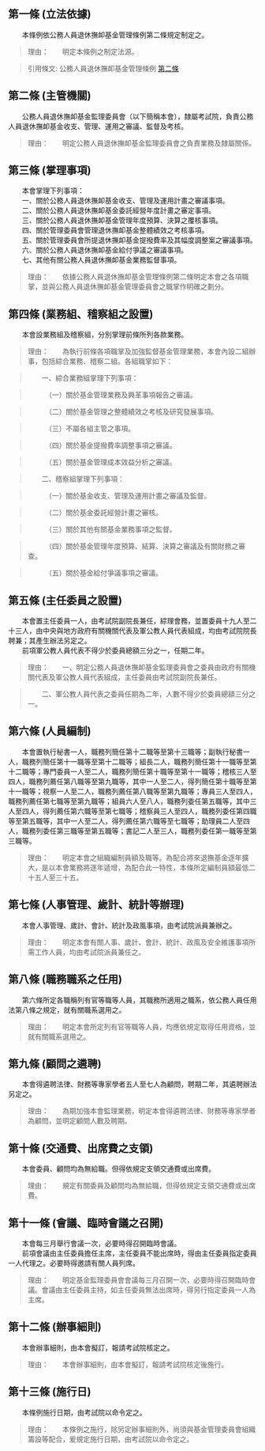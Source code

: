 第一條 (立法依據)
-----------------
　　本條例依公務人員退休撫卹基金管理條例第二條規定制定之。  
> 理由：　　明定本條例之制定法源。

> 引用條文: 公務人員退休撫卹基金管理條例 [第二條](4667#第二條-管理委員會、監理委員會之設置及職權)



第二條 (主管機關)
-----------------
　　公務人員退休撫卹基金監理委員會（以下簡稱本會），隸屬考試院，負責公務人員退休撫卹基金收支、管理、運用之審議、監督及考核。  
> 理由：　　明定公務人員退休撫卹基金監理委員會之負責業務及隸屬關係。



第三條 (掌理事項)
-----------------
　　本會掌理下列事項：  
　　一、關於公務人員退休撫卹基金收支、管理及運用計畫之審議事項。  
　　二、關於公務人員退休撫卹基金委託經營年度計畫之審定事項。  
　　三、關於公務人員退休撫卹基金管理年度預算、決算之覆核事項。  
　　四、關於管理委員會管理退休撫卹基金整體績效之考核事項。  
　　五、關於管理委員會所提退休撫卹基金提撥費率及其幅度調整案之審議事項。  
　　六、關於公務人員退休撫卹基金給付爭議之審議事項。  
　　七、其他有關公務人員退休撫卹基金業務監督事項。  
> 理由：　　依據公務人員退休撫卹基金管理條例第二條明定本會之各項職掌，並與公務人員退休撫卹基金管理委員會之職掌作明確之劃分。



第四條 (業務組、稽察組之設置)
-----------------------------
　　本會設業務組及稽察組，分別掌理前條所列各款業務。  
> 理由：　　為執行前條各項職掌及加強監督基金管理業務，本會內設二組辦事，包括綜合業務、稽察二組。各組職掌如下：

> 　　一、綜合業務組掌理下列事項：

> 　　　（一）關於基金管理業務及興革事項報告之審議。

> 　　　（二）關於基金管理之整體績效之考核及研究發展事項。

> 　　　（三）不屬各組主管之事項。

> 　　　（四）關於基金提撥費率調整事項之審議。

> 　　　（五）關於基金管理成本效益分析之審議。

> 　　二、稽察組掌理下列事項：

> 　　　（一）關於基金收支、管理及運用計畫之審議及監督。

> 　　　（二）關於基金委託經營計畫之審核。

> 　　　（三）關於其他有關基金業務事項之監督。

> 　　　（四）關於基金管理年度預算、結算、決算之審議及有關財務之審查。

> 　　　（五）關於基金給付爭議事項之審議。



第五條 (主任委員之設置)
-----------------------
　　本會置主任委員一人，由考試院副院長兼任，綜理會務，並置委員十九人至二十三人，由中央與地方政府有關機關代表及軍公教人員代表組成，均由考試院院長聘兼；其產生辦法另定之。  
　　前項軍公教人員代表不得少於委員總額三分之一，任期二年。  
> 理由：　　一、明定公務人員退休撫卹基金監理委員會之委員由政府有關機關代表及軍公教人員代表組成，主任委員由考試院副院長兼任。

> 　　二、軍公教人員代表之委員任期為二年，人數不得少於委員總額三分之一。



第六條 (人員編制)
-----------------
　　本會置執行秘書一人，職務列簡任第十二職等至第十三職等；副執行秘書一人，職務列簡任第十一職等至第十二職等；組長二人，職務列簡任第十一職等至第十二職等；專門委員一人至二人，職務列簡任第十職等至第十一職等；稽核三人至四人，職務列薦任第八職等至第九職等，其中一人至二人，得列簡任第十職等至第十一職等；視察一人至二人，職務列薦任第八職等至第九職等；專員三人至四人，職務列薦任第七職等至第九職等；組員六人至八人，職務列委任第五職等，其中三人至四人，得列薦任第六職等至第七職等；稽察員三人至四人，職務列委任第四職等至第五職等，其中一人至二人，得列薦任第六職等至七職等；助理員二人至四人，職務列委任第三職等至第五職等；書記二人至三人，職務列委任第一職等至第三職等。  
> 理由：　　明定本會之組織編制員額及職等。為配合將來退撫基金逐年擴大，是以本會業務將逐年遞增，為配合此一特性，本條所定編制員額最低二十五人至三十五。



第七條 (人事管理、歲計、統計等辦理)
-----------------------------------
　　本會人事管理、歲計、會計、統計及政風事項，由考試院派員兼辦之。  
> 理由：　　明定本會有關人事、歲計、會計、統計、政風及安全維護事項所需工作人員，均由考試院派員兼任之。



第八條 (職務職系之任用)
-----------------------
　　第六條所定各職稱列有官等職等人員，其職務所適用之職系，依公務人員任用法第八條之規定，就有關職系選用之。  
> 理由：　　明定本會所定列有官等職等人員，均應依規定取得任用資格，並就有關職系選用之。



第九條 (顧問之遴聘)
-------------------
　　本會得遴聘法律、財務等專家學者五人至七人為顧問，聘期二年，其遴聘辦法另定之。  
> 理由：　　為期加強本會監理業務，明定本會得遴聘法律、財務等專家學者為顧問，並明定顧問人數及聘期。



第十條 (交通費、出席費之支領)
-----------------------------
　　本會委員、顧問均為無給職。但得依規定支領交通費或出席費。  
> 理由：　　規定有關委員及顧問均為無給職，但得依規定支領交通費或出席費。



第十一條 (會議、臨時會議之召開)
-------------------------------
　　本會每三月舉行會議一次，必要時得召開臨時會議。  
　　前項會議由主任委員擔任主席，主任委員不能出席時，得由主任委員指定委員一人代理之。必要時得邀請有關人員列席。  
> 理由：　　明定基金監理委員會會議每三月召開一次，必要時得召開臨時會議。會議由主任委員主持，如主任委員無法出席時，得另行指定委員一人為主席。



第十二條 (辦事細則)
-------------------
　　本會辦事細則，由本會擬訂，報請考試院核定之。  
> 理由：　　本會辦事細則，由本會擬訂，報請考試院核定後施行。



第十三條 (施行日)
-----------------
　　本條例施行日期，由考試院以命令定之。  
> 理由：　　本條例之施行，除另定辦事細則外，尚須與基金管理委員會組織籌設等配合，爰規定施行日期，由考試院以命令定之。